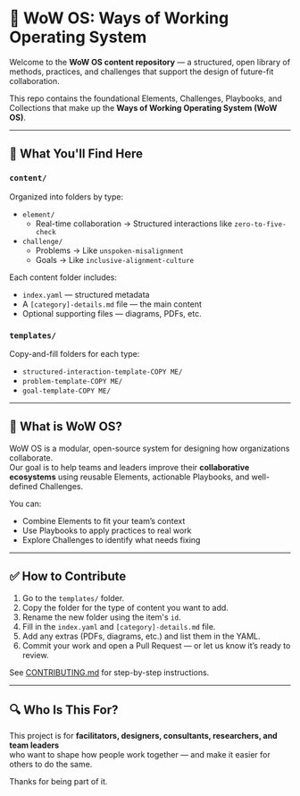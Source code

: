 # 🧩 WoW OS: Ways of Working Operating System

Welcome to the **WoW OS content repository** — a structured, open library of methods, practices, and challenges that support the design of future-fit collaboration.

This repo contains the foundational Elements, Challenges, Playbooks, and Collections that make up the **Ways of Working Operating System (WoW OS)**.

---

## 📁 What You'll Find Here

### `content/`
Organized into folders by type:

- `element/`
  - Real-time collaboration → Structured interactions like `zero-to-five-check`
- `challenge/`
  - Problems → Like `unspoken-misalignment`
  - Goals → Like `inclusive-alignment-culture`

Each content folder includes:
- `index.yaml` — structured metadata
- A `[category]-details.md` file — the main content
- Optional supporting files — diagrams, PDFs, etc.

### `templates/`
Copy-and-fill folders for each type:
- `structured-interaction-template-COPY ME/`
- `problem-template-COPY ME/`
- `goal-template-COPY ME/`

---

## 🧠 What is WoW OS?

WoW OS is a modular, open-source system for designing how organizations collaborate.  
Our goal is to help teams and leaders improve their **collaborative ecosystems** using reusable Elements, actionable Playbooks, and well-defined Challenges.

You can:
- Combine Elements to fit your team’s context
- Use Playbooks to apply practices to real work
- Explore Challenges to identify what needs fixing

---

## ✅ How to Contribute

1. Go to the `templates/` folder.
2. Copy the folder for the type of content you want to add.
3. Rename the new folder using the item's `id`.
4. Fill in the `index.yaml` and `[category]-details.md` file.
5. Add any extras (PDFs, diagrams, etc.) and list them in the YAML.
6. Commit your work and open a Pull Request — or let us know it’s ready to review.

See [CONTRIBUTING.md](./CONTRIBUTING.md) for step-by-step instructions.

---

## 🔍 Who Is This For?

This project is for **facilitators, designers, consultants, researchers, and team leaders**  
who want to shape how people work together — and make it easier for others to do the same.

Thanks for being part of it.
